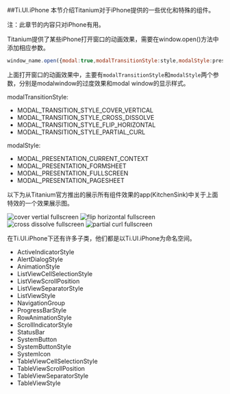 ##Ti.UI.iPhone
本节介绍Titanium对于iPhone提供的一些优化和特殊的组件。

注：此章节的内容只对iPhone有用。

Titanium提供了某些iPhone打开窗口的动画效果，需要在window.open()方法中添加相应参数。

```javascript
window_name.open({modal:true,modalTransitionStyle:style,modalStyle:presentation,navBarHidden:true});
```
上面打开窗口的动画效果中，主要有`modalTransitionStyle`和`modalStyle`两个参数，分别是modalwindow的过度效果和modal window的显示样式。

modalTransitionStyle:
* MODAL_TRANSITION_STYLE_COVER_VERTICAL
* MODAL_TRANSITION_STYLE_CROSS_DISSOLVE
* MODAL_TRANSITION_STYLE_FLIP_HORIZONTAL
* MODAL_TRANSITION_STYLE_PARTIAL_CURL

modalStyle:
* MODAL_PRESENTATION_CURRENT_CONTEXT
* MODAL_PRESENTATION_FORMSHEET
* MODAL_PRESENTATION_FULLSCREEN
* MODAL_PRESENTATION_PAGESHEET

以下为从Titanium官方推出的展示所有组件效果的app(KitchenSink)中关于上面特效的一个效果展示图。

![cover vertial fullscreen](http://image.happysoft.cc/image/33/cover_vertical_Fullscreen.gif)
![flip horizontal fullscreen](http://image.happysoft.cc/image/39/flip_horizontal_fullscreen.gif)
![cross dissolve fullscreen](http://image.happysoft.cc/image/41/cross_dissolve_fullscreen.gif)
![partial curl fullscreen](http://image.happysoft.cc/image/42/partial_fullscreen.gif)

在Ti.UI.iPhone下还有许多子类，他们都是以Ti.UI.iPhone为命名空间。
* ActiveIndicatorStyle
* AlertDialogStyle
* AnimationStyle
* ListViewCellSelectionStyle
* ListViewScrollPosition
* ListViewSeparatorStyle
* ListViewStyle
* NavigationGroup
* ProgressBarStyle
* RowAnimationStyle
* ScrollIndicatorStyle
* StatusBar
* SystemButton
* SystemButtonStyle
* SystemIcon
* TableViewCellSelectionStyle
* TableViewScrollPosition
* TableViewSeparatorStyle
* TableViewStyle
